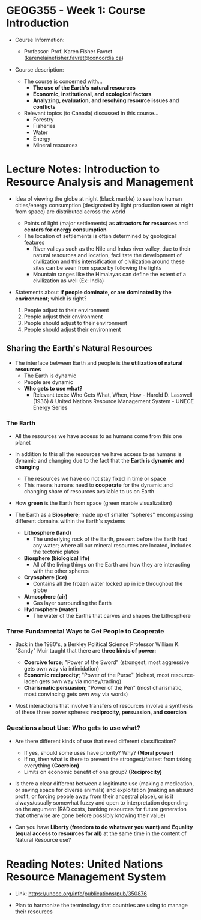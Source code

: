# GEOG355 - Week 1: Course Introduction
- Course Information:
    - Professor: Prof. Karen Fisher Favret (karenelainefisher.favret@concordia.ca)

- Course description:
    - The course is concerned with...
        - **The use of the Earth's natural resources**
        - **Economic, institutional, and ecological factors**
        - **Analyzing, evaluation, and resolving resource issues and conflicts**
    - Relevant topics (to Canada) discussed in this course...
        - Forestry
        - Fisheries
        - Water
        - Energy
        - Mineral resources

# Lecture Notes: Introduction to Resource Analysis and Management
- Idea of viewing the globe at night (black marble) to see how human cities/energy consumption (designated by light production seen at night from space) are distributed across the world
    - Points of light (major settlements) as **attractors for resources** and **centers for energy consumption**
    - The location of settlements is often determined by geological features
        - River valleys such as the Nile and Indus river valley, due to their natural resources and location, facilitate the development of civilization and this intensification of civilization around these sites can be seen from space by following the lights
        - Mountain ranges like the Himalayas can define the extent of a civilization as well (Ex: India)

- Statements about **if people dominate, or are dominated by the environment**; which is right?
    1. People adjust to their environment
    2. People adjust their environment
    3. People should adjust to their environment
    4. People should adjust their environment

## Sharing the Earth's Natural Resources
- The interface between Earth and people is the **utilization of natural resources**
    - The Earth is dynamic
    - People are dynamic
    - **Who gets to use what?**
        - Relevant texts: Who Gets What, When, How - Harold D. Lasswell (1936) & United Nations Resource Management System - UNECE Energy Series

### The Earth
- All the resources we have access to as humans come from this one planet
- In addition to this all the resources we have access to as humans is dynamic and changing due to the fact that the **Earth is dynamic and changing**
    - The resources we have do not stay fixed in time or space
    - This means humans need to **cooperate** for the dynamic and changing share of resources available to us on Earth

- How **green** is the Earth from space (green marble visualization)

- The Earth as a **Biosphere**; made up of smaller "spheres" encompassing different domains within the Earth's systems
    - **Lithosphere (land)**
        - The underlying rock of the Earth, present before the Earth had any water; where all our mineral resources are located, includes the tectonic plates
    - **Biosphere (biological life)**
        - All of the living things on the Earth and how they are interacting with the other spheres
    - **Cryosphere (ice)**
        - Contains all the frozen water locked up in ice throughout the globe
    - **Atmosphere (air)**
        - Gas layer surrounding the Earth 
    - **Hydrosphere (water)**
        - The water of the Earths that carves and shapes the Lithosphere

### Three Fundamental Ways to Get People to Cooperate
- Back in the 1980's, a Berkley Political Science Professor William K. "Sandy" Muir taught that there are **three kinds of power:**
    - **Coercive force**; "Power of the Sword" (strongest, most aggressive gets own way via intimidation)
    - **Economic reciprocity**; "Power of the Purse" (richest, most resource-laden gets own way via money/trading)
    - **Charismatic persuasion**; "Power of the Pen" (most charismatic, most convincing gets own way via words)

- Most interactions that involve transfers of resources involve a synthesis of these three power spheres: **reciprocity, persuasion, and coercion**

### Questions about Use: Who gets to use what?
- Are there different kinds of use that need different classification?
    - If yes, should some uses have priority? Why? **(Moral power)**
    - If no, then what is there to prevent the strongest/fastest from taking everything **(Coercion)**
    - Limits on economic benefit of one group? **(Reciprocity)**

- Is there a clear different between a legitimate use (making a medication, or saving space for diverse animals) and exploitation (making an absurd profit, or forcing people away from their ancestral place), or is it always/usually somewhat fuzzy and open to interpretation depending on the argument (R&D costs, banking resources for future generation that otherwise are gone before possibly knowing their value)

- Can you have **Liberty (freedom to do whatever you want)** and **Equality (equal access to resources for all)** at the same time in the content of Natural Resource use?

# Reading Notes: United Nations Resource Management System
- Link: https://unece.org/info/publications/pub/350876

- Plan to harmonize the terminology that countries are using to manage their resources